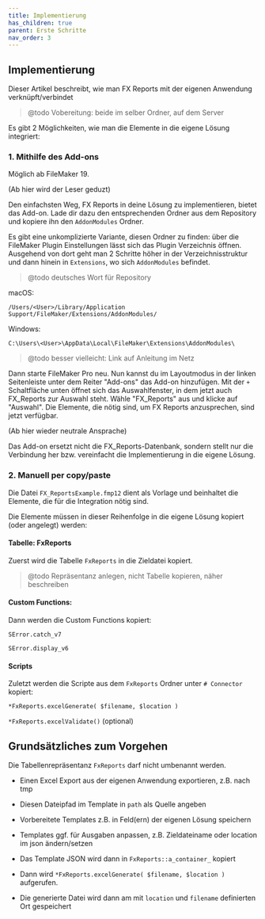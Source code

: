 ```yaml
---
title: Implementierung
has_children: true
parent: Erste Schritte
nav_order: 3
---
```


## Implementierung

Dieser Artikel beschreibt, wie man FX Reports mit der eigenen Anwendung verknüpft/verbindet



> @todo Vobereitung: beide im selber Ordner, auf dem Server

Es gibt 2 Möglichkeiten, wie man die Elemente in die eigene Lösung integriert:



### 1. Mithilfe des Add-ons

Möglich ab FileMaker 19.  

(Ab hier wird der Leser geduzt)

Den einfachsten Weg, FX Reports in deine Lösung zu implementieren, bietet das Add-on. Lade dir dazu den entsprechenden Ordner aus dem Repository und kopiere ihn den `AddonModules` Ordner.

Es gibt eine unkomplizierte Variante, diesen Ordner zu finden: über die FileMaker Plugin Einstellungen lässt sich das Plugin Verzeichnis öffnen. Ausgehend von dort geht man 2 Schritte höher in der Verzeichnisstruktur und dann hinein in `Extensions`, wo sich `AddonModules` befindet.

> @todo deutsches Wort für Repository

macOS:

`/Users/<User>/Library/Application Support/FileMaker/Extensions/AddonModules/`

Windows:

`C:\Users\<User>\AppData\Local\FileMaker\Extensions\AddonModules\`

> @todo besser vielleicht: Link auf Anleitung im Netz

Dann starte FileMaker Pro neu. Nun kannst du im Layoutmodus in der linken Seitenleiste unter dem Reiter "Add-ons" das Add-on hinzufügen. Mit der `+` Schaltfläche unten öffnet sich das Auswahlfenster, in dem jetzt auch FX_Reports zur Auswahl steht. Wähle "FX_Reports" aus und klicke auf "Auswahl". Die Elemente, die nötig sind, um FX Reports anzusprechen, sind jetzt verfügbar.

(Ab hier wieder neutrale Ansprache)

Das Add-on ersetzt nicht die FX_Reports-Datenbank, sondern stellt nur die Verbindung her bzw. vereinfacht die Implementierung in die eigene Lösung.

### 2. Manuell per copy/paste

Die Datei `FX_ReportsExample.fmp12` dient als Vorlage und beinhaltet die Elemente, die für die Integration nötig sind.

Die Elemente müssen in dieser Reihenfolge in die eigene Lösung kopiert (oder angelegt) werden:

#### Tabelle: FxReports

Zuerst wird die Tabelle `FxReports` in die Zieldatei kopiert.

> @todo Repräsentanz anlegen, nicht Tabelle kopieren, näher beschreiben

#### Custom Functions:

Dann werden die Custom Functions kopiert:

`SError.catch_v7`

`SError.display_v6`

#### Scripts

Zuletzt werden die Scripte aus dem `FxReports` Ordner unter `# Connector` kopiert:

`*FxReports.excelGenerate( $filename, $location )`

`*FxReports.excelValidate()` (optional)

## Grundsätzliches zum Vorgehen

Die Tabellenrepräsentanz `FxReports` darf nicht umbenannt werden.

- Einen Excel Export aus der eigenen Anwendung exportieren, z.B. nach tmp

- Diesen Dateipfad im Template in `path` als Quelle angeben

- Vorbereitete Templates z.B. in Feld(ern) der eigenen Lösung speichern

- Templates ggf. für Ausgaben anpassen, z.B. Zieldateiname oder location im json ändern/setzen

- Das Template JSON wird dann in `FxReports::a_container_` kopiert

- Dann wird `*FxReports.excelGenerate( $filename, $location )` aufgerufen.

- Die generierte Datei wird dann am mit `location` und `filename` definierten Ort gespeichert
